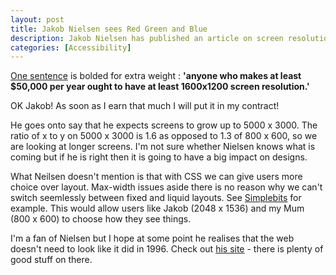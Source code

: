 ```yaml
--- 
layout: post
title: Jakob Nielsen sees Red Green and Blue
description: Jakob Nielsen has published an article on screen resolutions. With his usual forthrightness he tells us we should design for 1024 x 768. Fair enough - no complaints there.
categories: [Accessibility]
---
```

<a href="http://www.useit.com/alertbox/screen_resolution.html">One sentence</a> is bolded for extra weight : **'anyone who makes at least $50,000 per year ought to have at least 1600x1200 screen resolution.'**

OK Jakob! As soon as I earn that much I will put it in my contract!

He goes onto say that he expects screens to grow up to 5000 x 3000. The ratio of x to y on 5000 x 3000 is 1.6 as opposed to 1.3 of 800 x 600, so we are looking at longer screens. I'm not sure whether Nielsen knows what is coming but if he is right then it is going to have a big impact on designs.

What Neilsen doesn't mention is that with CSS we can give users more choice over layout. Max-width issues aside there is no reason why we can't switch seemlessly between fixed and liquid layouts. See [Simplebits][1] for example. This would allow users like Jakob (2048 x 1536) and my Mum (800 x 600) to choose how they see things. 

I'm a fan of Nielsen but I hope at some point he realises that the web doesn't need to look like it did in 1996. Check out [his site][2] - there is plenty of good stuff on there.

 [1]: http://www.simplebits.com/
 [2]: http://www.useit.com/
